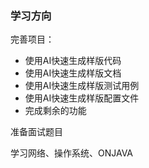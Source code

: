 ### 学习方向

完善项目：
- 使用AI快速生成样版代码
- 使用AI快速生成样版文档
- 使用AI快速生成样版测试用例
- 使用AI快速生成样版配置文件
- 完成剩余的功能

准备面试题目

学习网络、操作系统、ONJAVA
